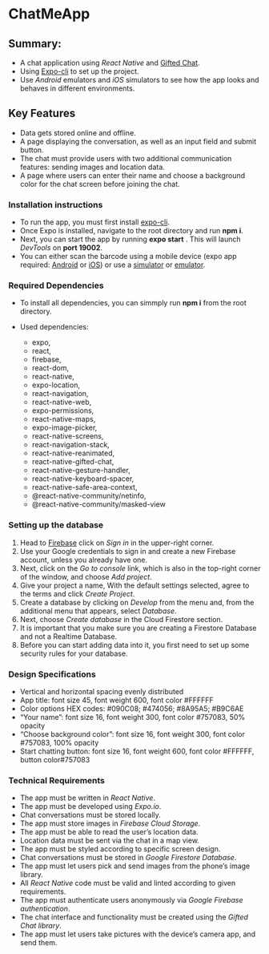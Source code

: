# ChatMeApp


## Summary:
 * A chat application using _React Native_ and [Gifted Chat](https://github.com/FaridSafi/react-native-gifted-chat). 
 * Using [Expo-cli](https://expo.io/)   to set up the project. 
 * Use _Android_ emulators and _iOS_ simulators to see how the app looks and behaves in different environments.

## Key Features
 * Data gets stored online and offline.
 * A page displaying the conversation, as well as an input field and submit button.
 * The chat must provide users with two additional communication features: sending images and location data.
 * A page where users can enter their name and choose a background color for the chat screen before joining the chat.

### Installation instructions

 * To run the app, you must first install [expo-cli](https://expo.io/tools#cli).
 * Once Expo is installed, navigate to the root directory and run **npm i**. 
 * Next, you can start the app by running **expo start** . This will launch _DevTools_ on **port 19002**. 
 * You can either scan the barcode using a mobile device (expo app required:  [Android](https://play.google.com/store/apps/details?id=host.exp.exponent&hl=en)  or  [iOS](https://apps.apple.com/de/app/expo-client/id982107779)) or use a [simulator](https://developer.apple.com/library/archive/documentation/IDEs/Conceptual/iOS_Simulator_Guide/GettingStartedwithiOSSimulator/GettingStartedwithiOSSimulator.html) or [emulator](https://developer.android.com/studio/run/emulator).

### Required Dependencies

 * To install all dependencies, you can simmply run **npm i** from the root directory.

 * Used dependencies: 
    * expo,
    * react,
    * firebase,
    * react-dom,
    * react-native,
    * expo-location,
    * react-navigation,
    * react-native-web,
    * expo-permissions,
    * react-native-maps,
    * expo-image-picker,
    * react-native-screens,
    * react-navigation-stack,
    * react-native-reanimated,
    * react-native-gifted-chat,
    * react-native-gesture-handler,
    * react-native-keyboard-spacer,
    * react-native-safe-area-context,
    * @react-native-community/netinfo,
    * @react-native-community/masked-view

### Setting up the database
 1. Head to [Firebase](https://firebase.google.com/) click on _Sign in_ in the upper-right corner. 
 2. Use your Google credentials to sign in and create a new Firebase account, unless you already have one.
 3. Next, click on the _Go to console_ link, which is also in the top-right corner of the window, and choose _Add project_.
 4. Give your project a name, With the default settings selected, agree to the terms and click _Create Project_.
 5. Create a database by clicking on _Develop_ from the menu and, from the additional menu that appears, select _Database_.
 6. Next, choose _Create database_ in the Cloud Firestore section.
 7. It is important that you make sure you are creating a Firestore Database and not a Realtime Database.
 8. Before you can start adding data into it, you first need to set up some security rules for your database.


### Design Specifications
 * Vertical and horizontal spacing evenly distributed
 * App title: font size 45, font weight 600, font color #FFFFFF
 * Color options HEX codes: #090C08; #474056; #8A95A5; #B9C6AE
 * “Your name”: font size 16, font weight 300, font color #757083, 50% opacity
 * “Choose background color”: font size 16, font weight 300, font color #757083, 100% opacity
 * Start chatting button: font size 16, font weight 600, font color #FFFFFF, button color#757083

 ### Technical Requirements
 * The app must be written in _React Native_.
 * The app must be developed using _Expo.io_.
 * Chat conversations must be stored locally.
 * The app must store images in _Firebase Cloud Storage_.
 * The app must be able to read the user’s location data.
 * Location data must be sent via the chat in a map view.
 * The app must be styled according to specific screen design.
 * Chat conversations must be stored in _Google Firestore Database_.
 * The app must let users pick and send images from the phone’s image library.
 * All _React Native_ code must be valid and linted according to given requirements.
 * The app must authenticate users anonymously via _Google Firebase authentication_.
 * The chat interface and functionality must be created using the _Gifted Chat library_.
 * The app must let users take pictures with the device’s camera app, and send them.
